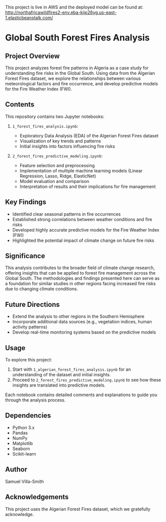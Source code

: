 This project is live in AWS and the deployed model can be found at: http://northafricawildfires2-env.eba-kijp26yg.us-east-1.elasticbeanstalk.com/ 

# Global South Forest Fires Analysis

## Project Overview
This project analyzes forest fire patterns in Algeria as a case study for understanding fire risks in the Global South. Using data from the Algerian Forest Fires dataset, we explore the relationships between various meteorological factors and fire occurrence, and develop predictive models for the Fire Weather Index (FWI).

## Contents
This repository contains two Jupyter notebooks:

1. `1_forest_fires_analysis.ipynb`: 
   - Exploratory Data Analysis (EDA) of the Algerian Forest Fires dataset
   - Visualization of key trends and patterns
   - Initial insights into factors influencing fire risks

2. `2_forest_fires_predictive_modeling.ipynb`:
   - Feature selection and preprocessing
   - Implementation of multiple machine learning models (Linear Regression, Lasso, Ridge, ElasticNet)
   - Model evaluation and comparison
   - Interpretation of results and their implications for fire management

## Key Findings
- Identified clear seasonal patterns in fire occurrences
- Established strong correlations between weather conditions and fire risks
- Developed highly accurate predictive models for the Fire Weather Index (FWI)
- Highlighted the potential impact of climate change on future fire risks

## Significance
This analysis contributes to the broader field of climate change research, offering insights that can be applied to forest fire management across the Global South. The methodologies and findings presented here can serve as a foundation for similar studies in other regions facing increased fire risks due to changing climate conditions.

## Future Directions
- Extend the analysis to other regions in the Southern Hemisphere
- Incorporate additional data sources (e.g., vegetation indices, human activity patterns)
- Develop real-time monitoring systems based on the predictive models

## Usage
To explore this project:
1. Start with `1_algerian_forest_fires_analysis.ipynb` for an understanding of the dataset and initial insights.
2. Proceed to `2_forest_fires_predictive_modeling.ipynb` to see how these insights are translated into predictive models.

Each notebook contains detailed comments and explanations to guide you through the analysis process.

## Dependencies
- Python 3.x
- Pandas
- NumPy
- Matplotlib
- Seaborn
- Scikit-learn

## Author
Samuel Villa-Smith

## Acknowledgements
This project uses the Algerian Forest Fires dataset, which we gratefully acknowledge.
